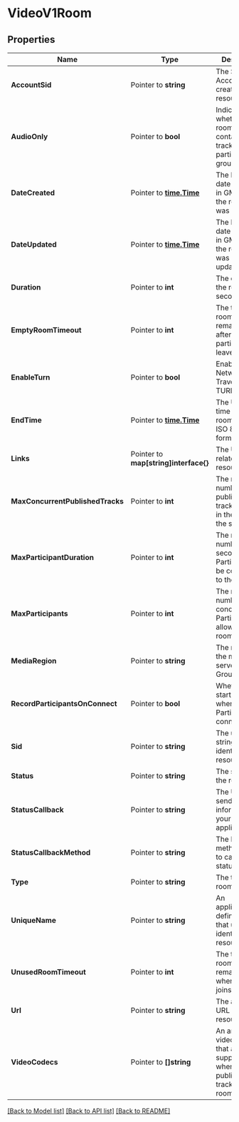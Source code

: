 # VideoV1Room

## Properties

Name | Type | Description | Notes
------------ | ------------- | ------------- | -------------
**AccountSid** | Pointer to **string** | The SID of the Account that created the resource |
**AudioOnly** | Pointer to **bool** | Indicates whether the room will only contain audio track participants for group rooms. |
**DateCreated** | Pointer to [**time.Time**](time.Time.md) | The ISO 8601 date and time in GMT when the resource was created |
**DateUpdated** | Pointer to [**time.Time**](time.Time.md) | The ISO 8601 date and time in GMT when the resource was last updated |
**Duration** | Pointer to **int** | The duration of the room in seconds |
**EmptyRoomTimeout** | Pointer to **int** | The time a room will remain active after last participant leaves. |
**EnableTurn** | Pointer to **bool** | Enable Twilio's Network Traversal TURN service |
**EndTime** | Pointer to [**time.Time**](time.Time.md) | The UTC end time of the room in UTC ISO 8601 format |
**Links** | Pointer to **map[string]interface{}** | The URLs of related resources |
**MaxConcurrentPublishedTracks** | Pointer to **int** | The maximum number of published tracks allowed in the room at the same time |
**MaxParticipantDuration** | Pointer to **int** | The maximum number of seconds a Participant can be connected to the room |
**MaxParticipants** | Pointer to **int** | The maximum number of concurrent Participants allowed in the room |
**MediaRegion** | Pointer to **string** | The region for the media server in Group Rooms |
**RecordParticipantsOnConnect** | Pointer to **bool** | Whether to start recording when Participants connect |
**Sid** | Pointer to **string** | The unique string that identifies the resource |
**Status** | Pointer to **string** | The status of the room |
**StatusCallback** | Pointer to **string** | The URL to send status information to your application |
**StatusCallbackMethod** | Pointer to **string** | The HTTP method we use to call status_callback |
**Type** | Pointer to **string** | The type of room |
**UniqueName** | Pointer to **string** | An application-defined string that uniquely identifies the resource |
**UnusedRoomTimeout** | Pointer to **int** | The time a room will remain active when no one joins. |
**Url** | Pointer to **string** | The absolute URL of the resource |
**VideoCodecs** | Pointer to **[]string** | An array of the video codecs that are supported when publishing a track in the room |

[[Back to Model list]](../README.md#documentation-for-models) [[Back to API list]](../README.md#documentation-for-api-endpoints) [[Back to README]](../README.md)


